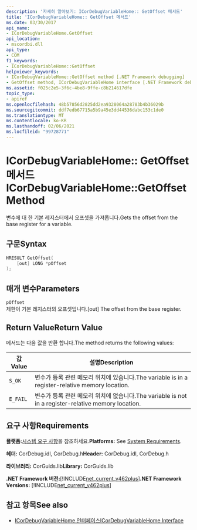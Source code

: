 ```yaml
---
description: '자세히 알아보기: ICorDebugVariableHome:: GetOffset 메서드'
title: 'ICorDebugVariableHome:: GetOffset 메서드'
ms.date: 03/30/2017
api_name:
- ICorDebugVariableHome.GetOffset
api_location:
- mscordbi.dll
api_type:
- COM
f1_keywords:
- ICorDebugVariableHome::GetOffset
helpviewer_keywords:
- ICorDebugVariableHome::GetOffset method [.NET Framework debugging]
- GetOffset method, ICorDebugVariableHome interface [.NET Framework debugging]
ms.assetid: f025c2e5-3f6c-4be8-9ffe-c8b214617dfe
topic_type:
- apiref
ms.openlocfilehash: 48b57856d2825dd2ea9328064a28783b4b36029b
ms.sourcegitcommit: ddf7edb67715a5b9a45e3dd44536dabc153c1de0
ms.translationtype: MT
ms.contentlocale: ko-KR
ms.lasthandoff: 02/06/2021
ms.locfileid: "99728771"
---
```

# <a name="icordebugvariablehomegetoffset-method"></a><span data-ttu-id="0df26-103">ICorDebugVariableHome:: GetOffset 메서드</span><span class="sxs-lookup"><span data-stu-id="0df26-103">ICorDebugVariableHome::GetOffset Method</span></span>

<span data-ttu-id="0df26-104">변수에 대 한 기본 레지스터에서 오프셋을 가져옵니다.</span><span class="sxs-lookup"><span data-stu-id="0df26-104">Gets the offset from the base register for a variable.</span></span>  
  
## <a name="syntax"></a><span data-ttu-id="0df26-105">구문</span><span class="sxs-lookup"><span data-stu-id="0df26-105">Syntax</span></span>  
  
```cpp  
HRESULT GetOffset(  
    [out] LONG *pOffset  
);  
```  
  
## <a name="parameters"></a><span data-ttu-id="0df26-106">매개 변수</span><span class="sxs-lookup"><span data-stu-id="0df26-106">Parameters</span></span>  

 `pOffset`  
 <span data-ttu-id="0df26-107">제한이 기본 레지스터의 오프셋입니다.</span><span class="sxs-lookup"><span data-stu-id="0df26-107">[out] The offset from the base register.</span></span>  
  
## <a name="return-value"></a><span data-ttu-id="0df26-108">Return Value</span><span class="sxs-lookup"><span data-stu-id="0df26-108">Return Value</span></span>  

 <span data-ttu-id="0df26-109">메서드는 다음 값을 반환 합니다.</span><span class="sxs-lookup"><span data-stu-id="0df26-109">The method returns the following values:</span></span>  
  
|<span data-ttu-id="0df26-110">값</span><span class="sxs-lookup"><span data-stu-id="0df26-110">Value</span></span>|<span data-ttu-id="0df26-111">설명</span><span class="sxs-lookup"><span data-stu-id="0df26-111">Description</span></span>|  
|-----------|-----------------|  
|`S_OK`|<span data-ttu-id="0df26-112">변수가 등록 관련 메모리 위치에 있습니다.</span><span class="sxs-lookup"><span data-stu-id="0df26-112">The variable is in a register-relative memory location.</span></span>|  
|`E_FAIL`|<span data-ttu-id="0df26-113">변수가 등록 관련 메모리 위치에 없습니다.</span><span class="sxs-lookup"><span data-stu-id="0df26-113">The variable is not in a register-relative memory location.</span></span>|  
  
## <a name="requirements"></a><span data-ttu-id="0df26-114">요구 사항</span><span class="sxs-lookup"><span data-stu-id="0df26-114">Requirements</span></span>  

 <span data-ttu-id="0df26-115">**플랫폼:**[시스템 요구 사항](../../get-started/system-requirements.md)을 참조하세요.</span><span class="sxs-lookup"><span data-stu-id="0df26-115">**Platforms:** See [System Requirements](../../get-started/system-requirements.md).</span></span>  
  
 <span data-ttu-id="0df26-116">**헤더:** CorDebug.idl, CorDebug.h</span><span class="sxs-lookup"><span data-stu-id="0df26-116">**Header:** CorDebug.idl, CorDebug.h</span></span>  
  
 <span data-ttu-id="0df26-117">**라이브러리:** CorGuids.lib</span><span class="sxs-lookup"><span data-stu-id="0df26-117">**Library:** CorGuids.lib</span></span>  
  
 <span data-ttu-id="0df26-118">**.NET Framework 버전:**[!INCLUDE[net_current_v462plus](../../../../includes/net-current-v462plus-md.md)]</span><span class="sxs-lookup"><span data-stu-id="0df26-118">**.NET Framework Versions:** [!INCLUDE[net_current_v462plus](../../../../includes/net-current-v462plus-md.md)]</span></span>  
  
## <a name="see-also"></a><span data-ttu-id="0df26-119">참고 항목</span><span class="sxs-lookup"><span data-stu-id="0df26-119">See also</span></span>

- [<span data-ttu-id="0df26-120">ICorDebugVariableHome 인터페이스</span><span class="sxs-lookup"><span data-stu-id="0df26-120">ICorDebugVariableHome Interface</span></span>](icordebugvariablehome-interface.md)
